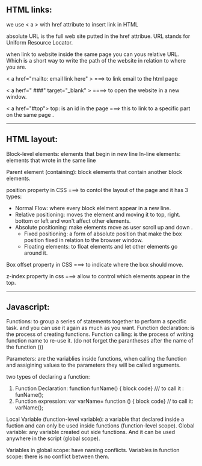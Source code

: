 ## HTML links:

we use < a > with href attribute to insert link in HTML 

absolute URL is the full web site putted in the href attribue.
URL stands for Uniform Resource Locator.

when link to website inside the same page you can yous relative URL. Which is a short way to write the path of the website in relation to where you are.

< a href="mailto: email link here" > ===> to link email to the html page 

< a herf=" ###" target="_blank" > ====> to open the website in a new window.

< a href="#top">  top: is an id in the page ===> this to link to a specific part on the same page .

------------------------------------------------

## HTML layout:

Block-level elements: elements that begin in new line
In-line elements: elements that wrote in the same line

Parent element (containing): block elements that contain another block elements.

position property in CSS ===> to contol the layout of the page and it has 3 types:
 - Normal Flow: where every block elelment appear in a new line.
 - Relative positioning: moves the element and moving it to top, right. bottom or left and won't affect other elements.
 - Absolute positioning: make elements move as user scroll up and down .
    - Fixed positioning: a form of absolute position that make the box position fixed in relation to the browser window.
    - Floating elements: to float elements and let other elements go around it.

 Box offset property in CSS ===> to indicate where the box should move. 

z-index property in css ===> allow to control which elements appear in the top.

------------------------------------------------

## Javascript:

Functions: to group a series of statements together to perform a specific task. and you can use it again as much as you want.
Function declaration: is the process of creating functions.
Function calling: is the process of writing function name to re-use it. (do not forget the parantheses after the name of the function ()) 

Parameters: are the variablies inside functions, when calling the function and assigining values to the parameters they will be called arguments.

two types of declaring a function: 
1. Function Declaration: function funName() { block code} /// to call it : funName();
2. Function expression: var varName= function () { block code} // to call it: varName(); 


Local Variable (function-level variable): a variable that declared inside a fuction and can only be used inside functions (function-level scope).
Global variable: any variable created out side functions. And it can be used anywhere in the script (global scope). 

Variables in global scope: have naming conflicts.
Variables in function scope: there is no conflict between them. 





